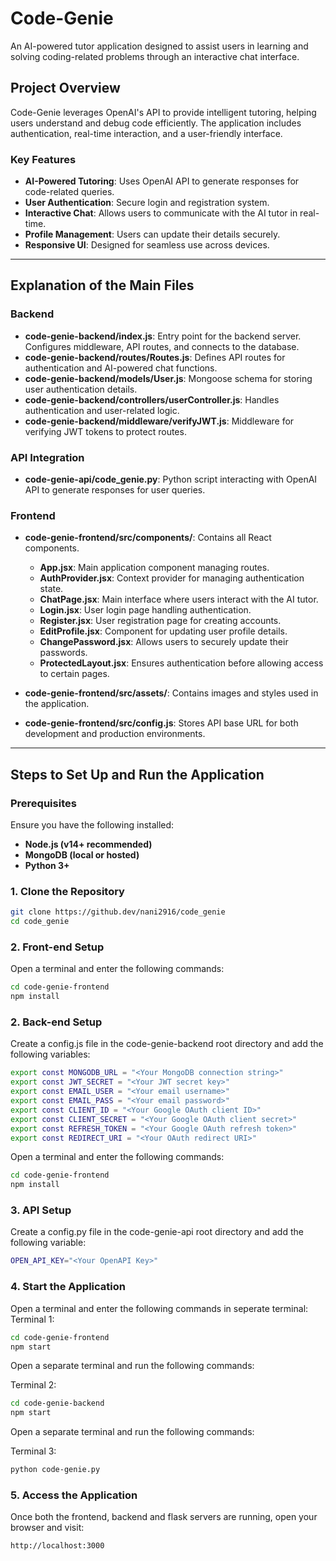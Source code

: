 
# **Code-Genie**  
An AI-powered tutor application designed to assist users in learning and solving coding-related problems through an interactive chat interface.

## **Project Overview**  
Code-Genie leverages OpenAI's API to provide intelligent tutoring, helping users understand and debug code efficiently. The application includes authentication, real-time interaction, and a user-friendly interface.

### **Key Features**  
- **AI-Powered Tutoring**: Uses OpenAI API to generate responses for code-related queries.  
- **User Authentication**: Secure login and registration system.  
- **Interactive Chat**: Allows users to communicate with the AI tutor in real-time.  
- **Profile Management**: Users can update their details securely.  
- **Responsive UI**: Designed for seamless use across devices.  

---

## **Explanation of the Main Files**  

### **Backend**  
- **code-genie-backend/index.js**: Entry point for the backend server. Configures middleware, API routes, and connects to the database.  
- **code-genie-backend/routes/Routes.js**: Defines API routes for authentication and AI-powered chat functions.  
- **code-genie-backend/models/User.js**: Mongoose schema for storing user authentication details.  
- **code-genie-backend/controllers/userController.js**: Handles authentication and user-related logic.  
- **code-genie-backend/middleware/verifyJWT.js**: Middleware for verifying JWT tokens to protect routes.  

### **API Integration**  
- **code-genie-api/code_genie.py**: Python script interacting with OpenAI API to generate responses for user queries.  

### **Frontend**  
- **code-genie-frontend/src/components/**: Contains all React components.  
  - **App.jsx**: Main application component managing routes.  
  - **AuthProvider.jsx**: Context provider for managing authentication state.  
  - **ChatPage.jsx**: Main interface where users interact with the AI tutor.  
  - **Login.jsx**: User login page handling authentication.  
  - **Register.jsx**: User registration page for creating accounts.  
  - **EditProfile.jsx**: Component for updating user profile details.  
  - **ChangePassword.jsx**: Allows users to securely update their passwords.  
  - **ProtectedLayout.jsx**: Ensures authentication before allowing access to certain pages.  

- **code-genie-frontend/src/assets/**: Contains images and styles used in the application.  
- **code-genie-frontend/src/config.js**: Stores API base URL for both development and production environments.  

---

## **Steps to Set Up and Run the Application**  

### **Prerequisites**  
Ensure you have the following installed:  
- **Node.js (v14+ recommended)**  
- **MongoDB (local or hosted)**  
- **Python 3+**  

### **1. Clone the Repository**  
```sh
git clone https://github.dev/nani2916/code_genie
cd code_genie
```

### **2. Front-end Setup**  
Open a terminal and enter the following commands:


```sh
cd code-genie-frontend
npm install
```

### **2. Back-end Setup**  
Create a config.js file in the code-genie-backend root directory and add the following variables:

```sh
export const MONGODB_URL = "<Your MongoDB connection string>"
export const JWT_SECRET = "<Your JWT secret key>"
export const EMAIL_USER = "<Your email username>"
export const EMAIL_PASS = "<Your email password>"
export const CLIENT_ID = "<Your Google OAuth client ID>"
export const CLIENT_SECRET = "<Your Google OAuth client secret>"
export const REFRESH_TOKEN = "<Your Google OAuth refresh token>"
export const REDIRECT_URI = "<Your OAuth redirect URI>"

```

Open a terminal and enter the following commands:

```sh
cd code-genie-frontend
npm install
```


### **3. API Setup**  
Create a config.py file in the code-genie-api root directory and add the following variable:

```sh
OPEN_API_KEY="<Your OpenAPI Key>"
```

### 4. Start the Application

Open a terminal and enter the following commands in seperate terminal:
Terminal 1:

```sh
cd code-genie-frontend
npm start
```

Open a separate terminal and run the following commands:

Terminal 2:

```sh
cd code-genie-backend
npm start
```

Open a separate terminal and run the following commands:

Terminal 3:

```sh
python code-genie.py
```

### 5. Access the Application
Once both the frontend, backend and flask servers are running, open your browser and visit:

```sh
http://localhost:3000
```





